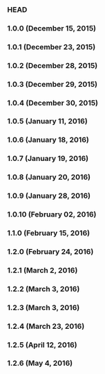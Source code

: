 ### HEAD

### 1.0.0 (December 15, 2015)

### 1.0.1 (December 23, 2015)

### 1.0.2 (December 28, 2015)

### 1.0.3 (December 29, 2015)

### 1.0.4 (December 30, 2015)

### 1.0.5 (January 11, 2016)

### 1.0.6 (January 18, 2016)

### 1.0.7 (January 19, 2016)

### 1.0.8 (January 20, 2016)

### 1.0.9 (January 28, 2016)

### 1.0.10 (February 02, 2016)

### 1.1.0 (February 15, 2016)

### 1.2.0 (February 24, 2016)

### 1.2.1 (March 2, 2016)

### 1.2.2 (March 3, 2016)

### 1.2.3 (March 3, 2016)

### 1.2.4 (March 23, 2016)

### 1.2.5 (April 12, 2016)

### 1.2.6 (May 4, 2016)